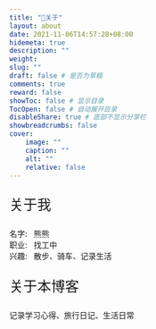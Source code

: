 ```yaml
---
title: "🐻关于"
layout: about
date: 2021-11-06T14:57:28+08:00
hidemeta: true
description: ""
weight:
slug: ""
draft: false # 是否为草稿
comments: true
reward: false
showToc: false # 显示目录
TocOpen: false # 自动展开目录
disableShare: true # 底部不显示分享栏
showbreadcrumbs: false
cover:
    image: ""
    caption: ""
    alt: ""
    relative: false
---
```




<p style="font-size: 25px;">关于我</p>


名字:&nbsp; &nbsp;熊熊              
职业:&nbsp; &nbsp;找工中             
兴趣:&nbsp; &nbsp;散步、骑车、记录生活 

<p style="font-size: 25px;">关于本博客</p>
记录学习心得、旅行日记、生活日常